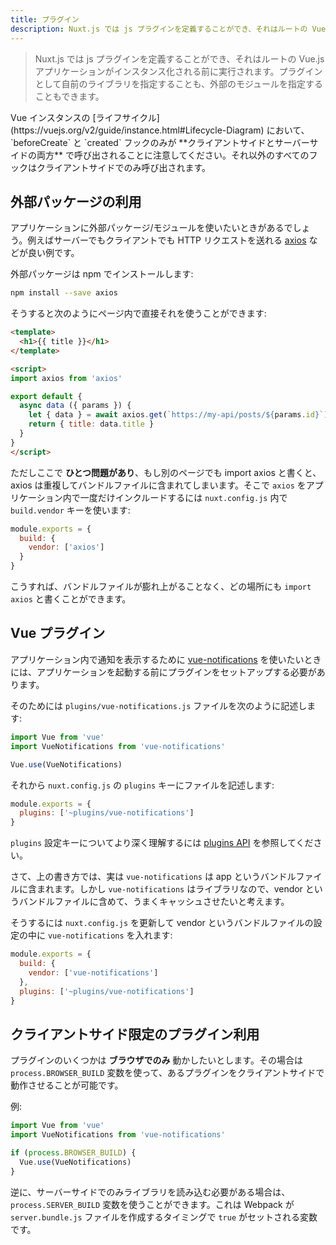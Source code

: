 ```yaml
---
title: プラグイン
description: Nuxt.js では js プラグインを定義することができ、それはルートの Vue.js アプリケーションがインスタンス化される前に実行されます。プラグインとして自前のライブラリを指定することも、外部のモジュールを指定することもできます。
---
```


<!-- title: Plugins -->
<!-- description: Nuxt.js allows you to define js plugins to be ran before instantiating the root vue.js application, it can be to use your own library or external modules. -->

<!-- \> Nuxt.js allows you to define js plugins to be ran before instantiating the root vue.js application, it can be to use your own library or external modules. -->

> Nuxt.js では js プラグインを定義することができ、それはルートの Vue.js アプリケーションがインスタンス化される前に実行されます。プラグインとして自前のライブラリを指定することも、外部のモジュールを指定することもできます。

<!-- <div class="Alert">It is important to know that in any Vue [instance lifecycle](https://vuejs.org/v2/guide/instance.html#Lifecycle-Diagram), only `beforeCreate` and `created` hooks are called **both from client-side and server-side**. All other hooks are called only from the client-side.</div> -->

<div class="Alert">Vue インスタンスの [ライフサイクル](https://vuejs.org/v2/guide/instance.html#Lifecycle-Diagram) において、`beforeCreate` と `created` フックのみが **クライアントサイドとサーバーサイドの両方** で呼び出されることに注意してください。それ以外のすべてのフックはクライアントサイドでのみ呼び出されます。</div>

<!-- ## External Packages -->

## 外部パッケージの利用

<!-- We may want to use external packages/modules in our application, one great example is [axios](https://github.com/mzabriskie/axios) for making HTTP request for both server and client. -->

アプリケーションに外部パッケージ/モジュールを使いたいときがあるでしょう。例えばサーバーでもクライアントでも HTTP リクエストを送れる [axios](https://github.com/mzabriskie/axios) などが良い例です。

<!-- We install it via npm: -->

外部パッケージは npm でインストールします:

```bash
npm install --save axios
```

<!-- Then, we can use it directly in our pages: -->

そうすると次のようにページ内で直接それを使うことができます:

```html
<template>
  <h1>{{ title }}</h1>
</template>

<script>
import axios from 'axios'

export default {
  async data ({ params }) {
    let { data } = await axios.get(`https://my-api/posts/${params.id}`)
    return { title: data.title }
  }
}
</script>
```

<!-- But there is **one problem here**, if we import axios in another page, it will be included again for the page bundle. We want to include `axios` only once in our application, for this, we use the `build.vendor` key in our `nuxt.config.Js`: -->

ただしここで **ひとつ問題があり**、もし別のページでも import axios と書くと、axios は重複してバンドルファイルに含まれてしまいます。そこで `axios` をアプリケーション内で一度だけインクルードするには `nuxt.config.js` 内で `build.vendor` キーを使います:

```js
module.exports = {
  build: {
    vendor: ['axios']
  }
}
```

<!-- Then, I can import `axios` anywhere without having to worry about making the bundle bigger! -->

こうすれば、バンドルファイルが膨れ上がることなく、どの場所にも `import axios` と書くことができます。

<!-- ## Vue Plugins -->

## Vue プラグイン

<!-- If we want to use [vue-notifications](https://github.com/se-panfilov/vue-notifications) to display notification in our application, we need to setup the plugin before launching the app. -->

アプリケーション内で通知を表示するために [vue-notifications](https://github.com/se-panfilov/vue-notifications) を使いたいときには、アプリケーションを起動する前にプラグインをセットアップする必要があります。

<!-- File `plugins/vue-notifications.js`: -->

そのためには `plugins/vue-notifications.js` ファイルを次のように記述します:

```js
import Vue from 'vue'
import VueNotifications from 'vue-notifications'

Vue.use(VueNotifications)
```

<!-- Then, we add the file inside the `plugins` key of `nuxt.config.js`: -->

それから `nuxt.config.js` の `plugins` キーにファイルを記述します:

```js
module.exports = {
  plugins: ['~plugins/vue-notifications']
}
```

<!-- To learn more about the `plugins` configuration key, check out the [plugins api](/api/configuration-plugins). -->

`plugins` 設定キーについてより深く理解するには [plugins API](/api/configuration-plugins) を参照してください。

<!-- Actually, `vue-notifications` will be included in the app bundle, but because it's a library, we want to include it in the vendor bundle for better caching. -->

さて、上の書き方では、実は `vue-notifications` は app というバンドルファイルに含まれます。しかし `vue-notifications` はライブラリなので、vendor というバンドルファイルに含めて、うまくキャッシュさせたいと考えます。

<!-- We can update our `nuxt.config.js` to add `vue-notifications` in the vendor bundle: -->

そうするには `nuxt.config.js` を更新して vendor というバンドルファイルの設定の中に `vue-notifications` を入れます:

```js
module.exports = {
  build: {
    vendor: ['vue-notifications']
  },
  plugins: ['~plugins/vue-notifications']
}
```

<!-- ## Client-side only -->

## クライアントサイド限定のプラグイン利用

<!-- Some plugins might work **only for the browser**, you can use the `process.BROWSER_BUILD` variable to check if the plugin will run from the client-side. -->

プラグインのいくつかは **ブラウザでのみ** 動かしたいとします。その場合は `process.BROWSER_BUILD` 変数を使って、あるプラグインをクライアントサイドで動作させることが可能です。

<!-- Example: -->

例:

```js
import Vue from 'vue'
import VueNotifications from 'vue-notifications'

if (process.BROWSER_BUILD) {
  Vue.use(VueNotifications)
}
```

<!-- In case you need to require some libraries only for the server, you can use the `process.SERVER_BUILD` variable set to `true` when webpack is creating the `server.bundle.js` file. -->

逆に、サーバーサイドでのみライブラリを読み込む必要がある場合は、`process.SERVER_BUILD` 変数を使うことができます。これは Webpack が `server.bundle.js` ファイルを作成するタイミングで `true` がセットされる変数です。
